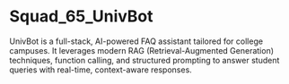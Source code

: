 # Squad_65_UnivBot
UnivBot is a full-stack, AI-powered FAQ assistant tailored for college campuses. It leverages modern RAG (Retrieval-Augmented Generation) techniques, function calling, and structured prompting to answer student queries with real-time, context-aware responses.
